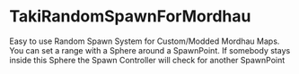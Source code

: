 # TakiRandomSpawnForMordhau
Easy to use Random Spawn System for Custom/Modded Mordhau Maps. You can set a range with a Sphere around a SpawnPoint. If somebody stays inside this Sphere the Spawn Controller will check for another SpawnPoint
